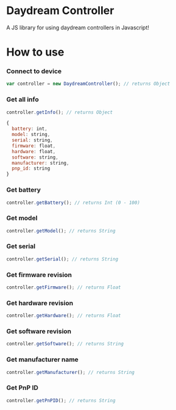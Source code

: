 # Daydream Controller
A JS library for using daydream controllers in Javascript!

# How to use
### Connect to device
```js
var controller = new DaydreamController(); // returns Object
```
### Get all info
```js
controller.getInfo(); // returns Object

{
  battery: int,
  model: string,
  serial: string,
  firmware: float,
  hardware: float,
  software: string,
  manufacturer: string,
  pnp_id: string
}
```
### Get battery
```js
controller.getBattery(); // returns Int (0 - 100)
```
### Get model
```js
controller.getModel(); // returns String
```
### Get serial
```js
controller.getSerial(); // returns String
```
### Get firmware revision
```js
controller.getFirmware(); // returns Float
```
### Get hardware revision
```js
controller.getHardware(); // returns Float
```
### Get software revision
```js
controller.getSoftware(); // returns String
```
### Get manufacturer name
```js
controller.getManufacturer(); // returns String
```
### Get PnP ID
```js
controller.getPnPID(); // returns String
```

